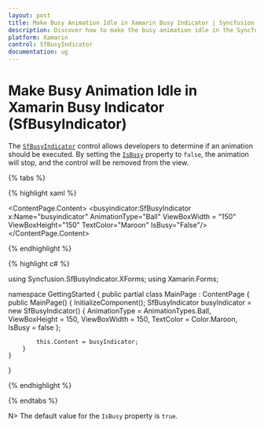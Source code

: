 ```yaml
---
layout: post
title: Make Busy Animation Idle in Xamarin Busy Indicator | Syncfusion
description: Discover how to make the busy animation idle in the Syncfusion Xamarin Busy Indicator (SfBusyIndicator) control.
platform: Xamarin
control: SfBusyIndicator
documentation: ug
---
```

# Make Busy Animation Idle in Xamarin Busy Indicator (SfBusyIndicator)

The [`SfBusyIndicator`](https://help.syncfusion.com/cr/xamarin/Syncfusion.SfBusyIndicator.XForms.SfBusyIndicator.html) control allows developers to determine if an animation should be executed. By setting the [`IsBusy`](https://help.syncfusion.com/cr/xamarin/Syncfusion.SfBusyIndicator.XForms.SfBusyIndicator.html#Syncfusion_SfBusyIndicator_XForms_SfBusyIndicator_IsBusy) property to `false`, the animation will stop, and the control will be removed from the view.

{% tabs %}

{% highlight xaml %}

<?xml version="1.0" encoding="utf-8" ?>
<ContentPage xmlns="http://xamarin.com/schemas/2014/forms"
             xmlns:x="http://schemas.microsoft.com/winfx/2009/xaml"
             xmlns:local="clr-namespace:GettingStarted"
             xmlns:busyindicator="clr-namespace:Syncfusion.SfBusyIndicator.XForms;assembly=Syncfusion.SfBusyIndicator.XForms"
             x:Class="GettingStarted.MainPage">
    <ContentPage.Content>
        <busyindicator:SfBusyIndicator x:Name="busyindicator" 
                                       AnimationType="Ball" 
                                       ViewBoxWidth = "150" 
                                       ViewBoxHeight="150" 
                                       TextColor="Maroon" 
                                       IsBusy="False"/>
    </ContentPage.Content>
</ContentPage>
	
{% endhighlight %}

{% highlight c# %}

using Syncfusion.SfBusyIndicator.XForms;
using Xamarin.Forms;

namespace GettingStarted
{
    public partial class MainPage : ContentPage
    {
        public MainPage()
        {
            InitializeComponent();
            SfBusyIndicator busyIndicator = new SfBusyIndicator()
            {
                AnimationType = AnimationTypes.Ball,
                ViewBoxHeight = 150,
                ViewBoxWidth = 150,
                TextColor = Color.Maroon,
                IsBusy = false
            };

            this.Content = busyIndicator;
        }
    }
}
	
{% endhighlight %}

{% endtabs %}

N> The default value for the `IsBusy` property is `true`.
